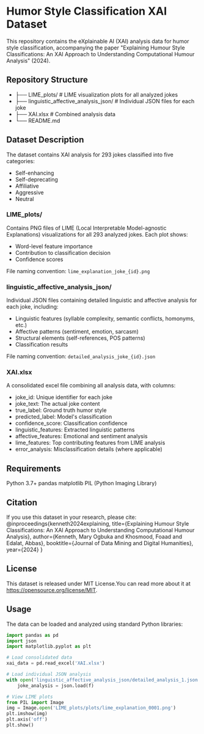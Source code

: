 # Humor Style Classification XAI Dataset

This repository contains the eXplainable AI (XAI) analysis data for humor style classification, accompanying the paper "Explaining Humour Style Classifications: An XAI Approach to Understanding Computational Humour Analysis" (2024).

## Repository Structure
- ├── LIME_plots/             # LIME visualization plots for all analyzed jokes
- ├── linguistic_affective_analysis_json/  # Individual JSON files for each joke
- ├── XAI.xlsx                # Combined analysis data
- └── README.md

## Dataset Description

The dataset contains XAI analysis for 293 jokes classified into five categories:
- Self-enhancing
- Self-deprecating
- Affiliative
- Aggressive
- Neutral

### LIME_plots/
Contains PNG files of LIME (Local Interpretable Model-agnostic Explanations) visualizations for all 293 analyzed jokes. Each plot shows:
- Word-level feature importance
- Contribution to classification decision
- Confidence scores

File naming convention: `lime_explanation_joke_{id}.png`

### linguistic_affective_analysis_json/
Individual JSON files containing detailed linguistic and affective analysis for each joke, including:
- Linguistic features (syllable complexity, semantic conflicts, homonyms, etc.)
- Affective patterns (sentiment, emotion, sarcasm)
- Structural elements (self-references, POS patterns)
- Classification results

File naming convention: `detailed_analysis_joke_{id}.json`

### XAI.xlsx
A consolidated excel file combining all analysis data, with columns:
- joke_id: Unique identifier for each joke
- joke_text: The actual joke content
- true_label: Ground truth humor style
- predicted_label: Model's classification
- confidence_score: Classification confidence
- linguistic_features: Extracted linguistic patterns
- affective_features: Emotional and sentiment analysis
- lime_features: Top contributing features from LIME analysis
- error_analysis: Misclassification details (where applicable)

## Requirements

Python 3.7+
pandas
matplotlib
PIL (Python Imaging Library)

## Citation
If you use this dataset in your research, please cite:
@inproceedings{kenneth2024explaining,
  title={Explaining Humour Style Classifications: An XAI Approach to Understanding Computational Humour Analysis},
  author={Kenneth, Mary Ogbuka and Khosmood, Foaad and Edalat, Abbas},
  booktitle={Journal of Data Mining and Digital Humanities},
  year={2024}
}

## License
This dataset is released under MIT License.You can read more about it at https://opensource.org/license/MIT.

## Usage

The data can be loaded and analyzed using standard Python libraries:

```python
import pandas as pd
import json
import matplotlib.pyplot as plt

# Load consolidated data
xai_data = pd.read_excel('XAI.xlsx')

# Load individual JSON analysis
with open('linguistic_affective_analysis_json/detailed_analysis_1.json', 'r') as f:
    joke_analysis = json.load(f)

# View LIME plots
from PIL import Image
img = Image.open('LIME_plots/plots/lime_explanation_0001.png')
plt.imshow(img)
plt.axis('off')
plt.show()

